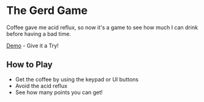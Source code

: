 # The Gerd Game
Coffee gave me acid reflux, so now it's a game to see how much I can drink before having a bad time. 


[Demo](https://trevorphippard.github.io/gerd/) - Give it a Try!

## How to Play

* Get the coffee by using the keypad or UI buttons
* Avoid the acid reflux
* See how many points you can get!

